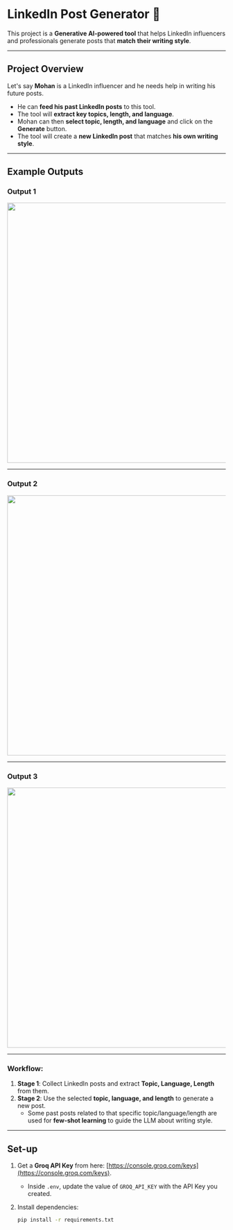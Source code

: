 # LinkedIn Post Generator 🚀  

This project is a **Generative AI-powered tool** that helps LinkedIn influencers and professionals generate posts that **match their writing style**.  

---

## Project Overview  

Let's say **Mohan** is a LinkedIn influencer and he needs help in writing his future posts.  

- He can **feed his past LinkedIn posts** to this tool.  
- The tool will **extract key topics, length, and language**.  
- Mohan can then **select topic, length, and language** and click on the **Generate** button.  
- The tool will create a **new LinkedIn post** that matches **his own writing style**.  

---

## Example Outputs  

### Output 1  
<img src="resources/output1.jpg" width="600"/>  

---

### Output 2  
<img src="resources/output2.jpg" width="600"/>  

---

### Output 3  
<img src="resources/output3.jpg" width="600"/>  

---

### Workflow:  
1. **Stage 1**: Collect LinkedIn posts and extract **Topic, Language, Length** from them.  
2. **Stage 2**: Use the selected **topic, language, and length** to generate a new post.  
   - Some past posts related to that specific topic/language/length are used for **few-shot learning** to guide the LLM about writing style.  

---

## Set-up  

1. Get a **Groq API Key** from here: [https://console.groq.com/keys](https://console.groq.com/keys).  
   - Inside `.env`, update the value of `GROQ_API_KEY` with the API Key you created.  

2. Install dependencies:  
   ```bash
   pip install -r requirements.txt
